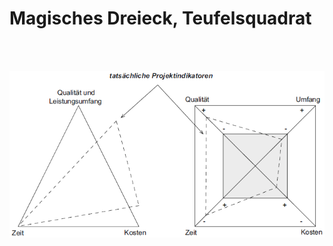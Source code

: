 # Magisches Dreieck, Teufelsquadrat
<br>
<br>

![Magisches Dreieck, Teufelsquadrat](https://github.com/BastimanCode/praesentation/blob/master/folien/1_einleitung/Magisches_Dreieck_Teufelsquadrat.PNG?raw=true)